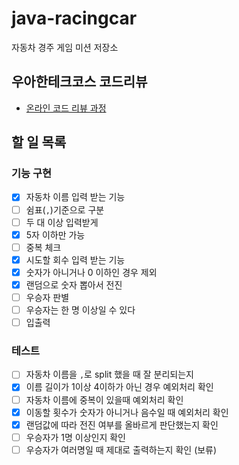 # java-racingcar
자동차 경주 게임 미션 저장소

## 우아한테크코스 코드리뷰
* [온라인 코드 리뷰 과정](https://github.com/woowacourse/woowacourse-docs/blob/master/maincourse/README.md)

## 할 일 목록

### 기능 구현

- [x]  자동차 이름 입력 받는 기능
  - [ ]  쉼표(`,`)기준으로 구분
  - [ ]  두 대 이상 입력받게
  - [x]  5자 이하만 가능
  - [ ]  중복 체크
- [x]  시도할 회수 입력 받는 기능
  - [x]  숫자가 아니거나 0 이하인 경우 제외
- [x]  랜덤으로 숫자 뽑아서 전진
- [ ]  우승자 판별
  - [ ]  우승자는 한 명 이상일 수 있다
- [ ]  입출력

### 테스트

- [ ]  자동차 이름을 `,`로 split 했을 때 잘 분리되는지
- [x]  이름 길이가 1이상 4이하가 아닌 경우 예외처리 확인
- [ ]  자동차 이름에 중복이 있을때 예외처리 확인
- [x]  이동할 횟수가 숫자가 아니거나 음수일 때 예외처리 확인
- [x]  랜덤값에 따라 전진 여부를 올바르게 판단했는지 확인
- [ ]  우승자가 1명 이상인지 확인
- [ ]  우승자가 여러명일 때 제대로 출력하는지 확인 (보류)